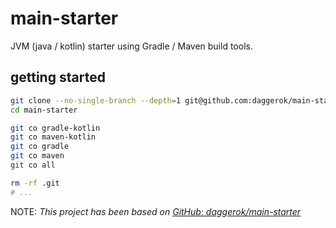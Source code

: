 # main-starter
JVM (java / kotlin) starter using Gradle / Maven build tools.

## getting started

```bash
git clone --no-single-branch --depth=1 git@github.com:daggerok/main-starter.git
cd main-starter

git co gradle-kotlin
git co maven-kotlin
git co gradle
git co maven
git co all

rm -rf .git
# ...
```

NOTE: _This project has been based on [GitHub: daggerok/main-starter](https://github.com/daggerok/main-starter)_
